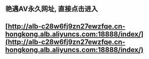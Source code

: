 ## 艳遇AV永久网址, 直接点击进入
## [http://alb-c28w6fj9zn27ewzfqe.cn-hongkong.alb.aliyuncs.com:18888/index/](http://alb-c28w6fj9zn27ewzfqe.cn-hongkong.alb.aliyuncs.com:18888/index/)

